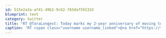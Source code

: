 ```yaml
---
id: 515e2a3a-af41-49b2-9c62-783daf59232d
blueprint: text
category: twitter
title: "RT @TaraLongest: Today marks my 2-year anniversary of moving to San Francisco. Here's to taking risks. Leave your hometown and explore e ..."
caption: 'RT <span class="username username_linked">@<a href="https://twitter.com/TaraLongest" title="Tara Long">TaraLongest</a></span>: Today marks my 2-year anniversary of moving to San Francisco. Here''s to taking risks. Leave your hometown and explore e ...'
---
```

